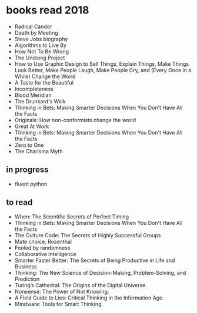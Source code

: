 # books read 2018

- Radical Candor
- Death by Meeting
- Steve Jobs biography
- Algorithms to Live By
- How Not To Be Wrong
- The Undoing Project
- How to Use Graphic Design to Sell Things, Explain Things, Make Things Look Better, Make People Laugh, Make People Cry, and (Every Once in a While) Change the World 
- A Taste for the Beautiful 
- Incompleteness 
- Blood Meridian
- The Drunkard's Walk
- Thinking in Bets: Making Smarter Decisions When You Don't Have All the Facts 
- Originals: How non-conformists change the world
- Great At Work
- Thinking in Bets: Making Smarter Decisions When You Don't Have All the Facts 
- Zero to One
- The Charisma Myth

## in progress
- fluent python

## to read

- When: The Scientific Secrets of Perfect Timing 
- Thinking in Bets: Making Smarter Decisions When You Don't Have All the Facts 
- The Culture Code: The Secrets of Highly Successful Groups
- Mate choice, Rosenthal
- Fooled by randomness
- Collaborative intelligence
- Smarter Faster Better: The Secrets of Being Productive in Life and Business
- Thinking: The New Science of Decision-Making, Problem-Solving, and Prediction
- Turing’s Cathedral: The Origins of the Digital Universe.
- Nonsense: The Power of Not Knowing.
- A Field Guide to Lies: Critical Thinking in the Information Age.
- Mindware: Tools for Smart Thinking.



